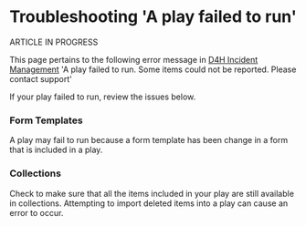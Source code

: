 # Troubleshooting 'A play failed to run'

ARTICLE IN PROGRESS

This page pertains to the following error message in [D4H Incident Management](../getting-started.md) 'A play failed to run. Some items could not be reported. Please contact support'

If your play failed to run, review the issues below. 

### Form Templates

A play may fail to run because a form template has been change in a form that is included in a play.

### **Collections**

Check to make sure that all the items included in your play are still available in collections. Attempting to import deleted items into a play can cause an error to occur.  

